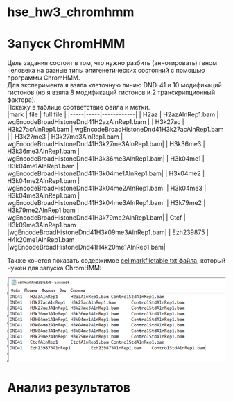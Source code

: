 # hse_hw3_chromhmm
# Запуск ChromHMM
Цель задания состоит в том, что нужно разбить (аннотировать) геном человека на разные типы эпигенетических состояний с помощью программы ChromHMM.  
Для эксперимента я взяла клеточную линию DND-41 и 10 модификаций гистонов (но я взяла 8 модификаций гистонов и 2 транскрипционный фактора).   
Покажу в таблице соответствие файла и метки.  
|mark | file | full file |
|-----|-----|------------|
| H2az   | H2azAlnRep1.bam   | wgEncodeBroadHistoneDnd41H2azAlnRep1.bam |
| H3k27ac   | H3k27acAlnRep1.bam   | wgEncodeBroadHistoneDnd41H3k27acAlnRep1.bam |
| H3k27me3   | H3k27me3AlnRep1.bam   | wgEncodeBroadHistoneDnd41H3k27me3AlnRep1.bam|
| H3k36me3   | H3k36me3AlnRep1.bam   | wgEncodeBroadHistoneDnd41H3k36me3AlnRep1.bam|
| H3k04me1   | H3k04me1AlnRep1.bam   | wgEncodeBroadHistoneDnd41H3k04me1AlnRep1.bam|
| H3k04me2   | H3k04me2AlnRep1.bam   | wgEncodeBroadHistoneDnd41H3k04me2AlnRep1.bam|
| H3k04me3   | H3k04me3AlnRep1.bam   | wgEncodeBroadHistoneDnd41H3k04me3AlnRep1.bam|
| H3k79me2   | H3k79me2AlnRep1.bam   | wgEncodeBroadHistoneDnd41H3k79me2AlnRep1.bam|
| Ctcf   | H3k09me3AlnRep1.bam   |wgEncodeBroadHistoneDnd41H3k09me3AlnRep1.bam|
| Ezh239875   | H4k20me1AlnRep1.bam   |wgEncodeBroadHistoneDnd41H4k20me1AlnRep1.bam|
  
    
Также хочется показать содержимое [cellmarkfiletable.txt файла](https://github.com/kseniashilova/hse_hw3_chromhmm/blob/main/cellmarkfiletable.txt), который нужен для запуска ChromHMM:  
  
  
  
![](https://github.com/kseniashilova/hse_hw3_chromhmm/blob/main/pic/picture_file.PNG)
  
  
# Анализ результатов
      
      
